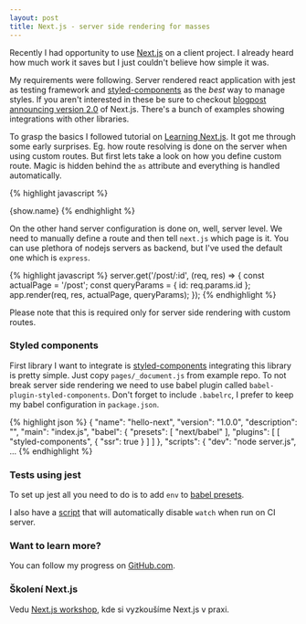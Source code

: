 ```yaml
---
layout: post
title: Next.js - server side rendering for masses
---
```


Recently I had opportunity to use [Next.js](https://github.com/zeit/next.js) on a client project. I already heard how much work it saves but I just couldn't believe how simple it was.

My requirements were following. Server rendered react application with jest as testing framework and [styled-components](https://www.styled-components.com) as the *best* way to manage styles. If you aren't interested in these be sure to checkout [blogpost announcing version 2.0](https://zeit.co/blog/next2#more-examples) of Next.js. There's a bunch of examples showing integrations with other libraries.

To grasp the basics I followed tutorial on [Learning Next.js](https://learnnextjs.com). It got me through some early surprises. Eg. how route resolving is done on the server when using custom routes. But first lets take a look on how you define custom route. Magic is hidden behind the `as` attribute and everything is handled automatically.

{% highlight javascript %}
<Link as={`/post/${show.id}`} href={`/post?id=${show.id}`}>
  <a>{show.name}</a>
</Link>
{% endhighlight %}

On the other hand server configuration is done on, well, server level. We need to manually define a route and then tell `next.js` which page is it. You can use plethora of nodejs servers as backend, but I've used the default one which is `express`.

{% highlight javascript %}
server.get('/post/:id', (req, res) => {
  const actualPage = '/post';
  const queryParams = { id: req.params.id };
  app.render(req, res, actualPage, queryParams);
});
{% endhighlight %}

Please note that this is required only for server side rendering with custom routes.

### Styled components

First library I want to integrate is [styled-components](https://github.com/zeit/next.js/tree/master/examples/with-styled-components) integrating this library is pretty simple. Just copy `pages/_document.js` from example repo. To not break server side rendering we need to use babel plugin called `babel-plugin-styled-components`. Don't forget to include `.babelrc`, I prefer to keep my babel configuration in `package.json`.

{% highlight json %}
{
  "name": "hello-next",
  "version": "1.0.0",
  "description": "",
  "main": "index.js",
  "babel": {
    "presets": [
      "next/babel"
    ],
    "plugins": [
      [
        "styled-components",
        {
          "ssr": true
        }
      ]
    ]
  },
  "scripts": {
    "dev": "node server.js",
...
{% endhighlight %}

### Tests using jest

To set up jest all you need to do is to add `env` to [babel presets](https://github.com/stlk/next-workshop/blob/master/package.json#L33).

I also have a [script](https://github.com/stlk/next-workshop/blob/master/test.js) that will automatically disable `watch` when run on CI server.

### Want to learn more?

You can follow my progress on [GitHub.com](https://github.com/stlk/next-workshop).

### Školení Next.js

Vedu [Next.js workshop](https://react.coffee/#react-na-serveru), kde si vyzkoušíme Next.js v praxi.
